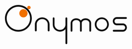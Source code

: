 <svg width="401px" height="129px" viewBox="0 0 401 129" version="1.1" xmlns="http://www.w3.org/2000/svg" xmlns:xlink="http://www.w3.org/1999/xlink">
    <title>onymos-logo</title>
    <defs>
        <polygon id="path-1" points="0.296486957 0.11303035 47.9371826 0.11303035 47.9371826 88 0.296486957 88"></polygon>
    </defs>
    <g id="Design-Batch-1" stroke="none" stroke-width="1" fill="none" fill-rule="evenodd">
        <g id="onymos-colorpalette" transform="translate(-519.000000, -79.000000)">
            <g id="onymos-logo" transform="translate(519.340849, 79.000000)">
                <path d="M366.131691,45.9085334 C366.27238,45.930962 366.415425,45.9463816 366.561836,45.9463816 L396.853781,45.9463816 C398.403382,45.9463816 399.659151,44.6385141 399.659151,43.0254074 L399.659151,42.9209742 C399.659151,41.3078675 398.403382,40 396.853781,40 L366.561836,40 C366.356524,40 366.156934,40.0245313 365.964412,40.0679867 C359.126511,40.3946031 353.659151,46.2877168 353.659151,53.4865954 C353.659151,60.685474 359.126174,66.5782373 365.963739,66.9052041 C366.156598,66.9486595 366.356524,66.9731908 366.561836,66.9731908 L386.756466,66.9731908 C386.90355,66.9731908 387.046932,66.9577712 387.187621,66.9353426 C391.008445,67.1683897 394.04841,70.4773086 394.04841,74.5134046 C394.04841,78.5491502 391.008445,81.8584195 387.187621,82.0914666 C387.046932,82.069038 386.90355,82.0536184 386.756466,82.0536184 L356.464522,82.0536184 C354.915257,82.0536184 353.659151,83.3611354 353.659151,84.9745926 L353.659151,85.0790258 C353.659151,86.6924829 354.915257,88 356.464522,88 L386.756466,88 C386.962451,88 387.162041,87.9754687 387.355237,87.9320133 C394.192465,87.6050464 399.659151,81.7119327 399.659151,74.5134046 C399.659151,67.314526 394.192128,61.4214123 387.354227,61.0947959 C387.161368,61.0513405 386.962115,61.0268092 386.756466,61.0268092 L366.561836,61.0268092 C366.415425,61.0268092 366.27238,61.0422288 366.131691,61.0646574 C362.310194,60.8319607 359.269892,57.5226914 359.269892,53.4865954 C359.269892,49.4504994 362.310194,46.1412301 366.131691,45.9085334" id="Fill-1" fill="#0F0F0F"></path>
                <path d="M317.659151,81.3892588 C308.070741,81.3892588 300.269892,73.58841 300.269892,64 C300.269892,54.41159 308.070741,46.6107412 317.659151,46.6107412 C327.247561,46.6107412 335.04841,54.41159 335.04841,64 C335.04841,73.58841 327.247561,81.3892588 317.659151,81.3892588 M317.659151,41 C304.976924,41 294.659151,51.3177727 294.659151,64 C294.659151,76.6822273 304.976924,87 317.659151,87 C330.341378,87 340.659151,76.6822273 340.659151,64 C340.659151,51.3177727 330.341378,41 317.659151,41" id="Fill-3" fill="#0F0F0F"></path>
                <path d="M264.466454,44 C258.037118,44 252.382663,46.8954092 249.159321,51.2484013 C245.935979,46.8954092 240.281524,44 233.852189,44 C224.088619,44 216.106119,50.6723852 215.728203,58.9961756 C215.683983,59.1951072 215.659151,59.4008516 215.659151,59.613068 L215.659151,85.1607959 C215.659151,86.7287451 216.928283,88 218.494372,88 L218.595399,88 C220.161489,88 221.430621,86.7287451 221.430621,85.1607959 L221.430621,59.613068 C221.430621,59.4648912 221.415654,59.3204614 221.394224,59.178416 C221.680977,53.9012774 227.158209,49.6784083 233.852189,49.6784083 C240.545487,49.6784083 246.022039,53.9002555 246.310154,59.1763722 C246.288384,59.3190989 246.273417,59.46421 246.273417,59.613068 L246.273417,85.1607959 C246.273417,86.7287451 247.542548,88 249.108638,88 L249.209665,88 C250.775754,88 252.044886,86.7287451 252.044886,85.1607959 L252.044886,59.613068 C252.044886,59.4648912 252.029919,59.3204614 252.008489,59.178416 C252.295243,53.9012774 257.772475,49.6784083 264.466454,49.6784083 C271.159753,49.6784083 276.636305,53.9002555 276.924419,59.1763722 C276.902649,59.3190989 276.887682,59.46421 276.887682,59.613068 L276.887682,85.1607959 C276.887682,86.7287451 278.156813,88 279.722903,88 L279.82393,88 C281.39002,88 282.659151,86.7287451 282.659151,85.1607959 L282.659151,59.613068 C282.659151,59.4015329 282.63432,59.1961291 282.590439,58.9978788 C282.213544,50.6730665 274.230364,44 264.466454,44" id="Fill-5" fill="#0F0F0F"></path>
                <g id="Group-9" transform="translate(156.659151, 41.000000)">
                    <mask id="mask-2" fill="white">
                        <use xlink:href="#path-1"></use>
                    </mask>
                    <g id="Clip-8"></g>
                    <path d="M45.0380522,0.11303035 L44.9344,0.11303035 C43.3333565,0.11303035 42.0352696,1.39057121 42.0352696,2.96703813 L42.0352696,24.7848747 C41.3698783,33.9471471 33.5900522,41.2025245 24.1166609,41.2025245 C14.3622261,41.2025245 6.40396522,33.5109136 6.15770435,23.9658241 C6.18205217,23.8175595 6.19770435,23.6665556 6.19770435,23.5117852 L6.19770435,2.96703813 C6.19770435,1.39057121 4.89996522,0.11303035 3.29892174,0.11303035 L3.19561739,0.11303035 C1.59422609,0.11303035 0.296486957,1.39057121 0.296486957,2.96703813 L0.296486957,23.5117852 C0.296486957,23.719972 0.320486957,23.9226802 0.363617391,24.1181977 C0.692313043,36.7405479 11.2171826,46.9105401 24.1166609,46.9105401 C31.2610087,46.9105401 37.6745739,43.7867113 42.0352696,38.8587113 L42.0352696,85.1460265 C42.0352696,86.722151 43.3333565,88.0000342 44.9344,88.0000342 L45.0380522,88.0000342 C46.6394435,88.0000342 47.9371826,86.722151 47.9371826,85.1460265 L47.9371826,2.96703813 C47.9371826,1.39057121 46.6394435,0.11303035 45.0380522,0.11303035" id="Fill-7" fill="#0F0F0F" mask="url(#mask-2)"></path>
                </g>
                <path d="M122.658976,41 C109.66221,41 99.058313,50.9966781 98.7267879,63.4035853 C98.6833322,63.5961074 98.6591512,63.7953611 98.6591512,64 L98.6591512,84.1946294 C98.6591512,85.7438941 99.9670283,87 101.580147,87 L101.68423,87 C103.297349,87 104.605226,85.7438941 104.605226,84.1946294 L104.605226,64 C104.605226,63.8478671 104.589105,63.6994366 104.564924,63.5536987 C104.812692,54.1712739 112.830974,46.6107412 122.658976,46.6107412 C132.487329,46.6107412 140.506311,54.1722836 140.753028,63.5557182 C140.729197,63.7007829 140.713077,63.8485403 140.713077,64 L140.713077,84.1946294 C140.713077,85.7438941 142.020954,87 143.634072,87 L143.738156,87 C145.351274,87 146.659151,85.7438941 146.659151,84.1946294 L146.659151,64 C146.659151,63.7946879 146.63462,63.5950977 146.591164,63.402239 C146.258938,50.996005 135.655041,41 122.658976,41" id="Fill-10" fill="#0F0F0F"></path>
                <path d="M79.1591512,3 C82.1966179,3 84.6591512,5.46253333 84.6591512,8.5 C84.6591512,11.5374667 82.1966179,14 79.1591512,14 C76.1216845,14 73.6591512,11.5374667 73.6591512,8.5 C73.6591512,5.46253333 76.1216845,3 79.1591512,3" id="Fill-12" fill="#F07000"></path>
                <path d="M61.1591512,14 C68.6147512,14 74.6591512,20.0444 74.6591512,27.5 C74.6591512,34.9556 68.6147512,41 61.1591512,41 C53.7035512,41 47.6591512,34.9556 47.6591512,27.5 C47.6591512,20.0444 53.7035512,14 61.1591512,14" id="Fill-14" fill="#F07000"></path>
                <path d="M44.6591512,5.71535435 C23.5490254,5.71535435 6.37450554,22.8898742 6.37450554,44 C6.37450554,65.1101258 23.5490254,82.2846457 44.6591512,82.2846457 C65.769277,82.2846457 82.9437968,65.1101258 82.9437968,44 C82.9437968,22.8898742 65.769277,5.71535435 44.6591512,5.71535435 M44.6591512,88 C20.3975234,88 0.659151194,68.2619706 0.659151194,44 C0.659151194,19.7383722 20.3975234,0 44.6591512,0 C68.920779,0 88.6591512,19.7383722 88.6591512,44 C88.6591512,68.2619706 68.920779,88 44.6591512,88" id="Fill-16" fill="#0F0F0F"></path>
            </g>
        </g>
    </g>
</svg>
